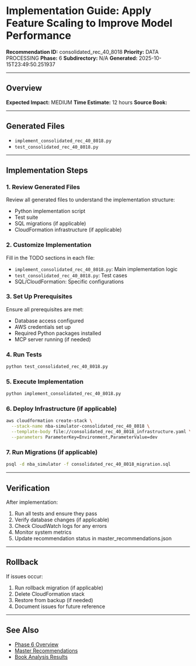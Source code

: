 # Implementation Guide: Apply Feature Scaling to Improve Model Performance

**Recommendation ID:** consolidated_rec_40_8018
**Priority:** DATA PROCESSING
**Phase:** 6
**Subdirectory:** N/A
**Generated:** 2025-10-15T23:49:50.251937

---

## Overview



**Expected Impact:** MEDIUM
**Time Estimate:** 12 hours
**Source Book:** 

---

## Generated Files

- `implement_consolidated_rec_40_8018.py`
- `test_consolidated_rec_40_8018.py`

---

## Implementation Steps

### 1. Review Generated Files

Review all generated files to understand the implementation structure:
- Python implementation script
- Test suite
- SQL migrations (if applicable)
- CloudFormation infrastructure (if applicable)

### 2. Customize Implementation

Fill in the TODO sections in each file:
- `implement_consolidated_rec_40_8018.py`: Main implementation logic
- `test_consolidated_rec_40_8018.py`: Test cases
- SQL/CloudFormation: Specific configurations

### 3. Set Up Prerequisites

Ensure all prerequisites are met:
- Database access configured
- AWS credentials set up
- Required Python packages installed
- MCP server running (if needed)

### 4. Run Tests

```bash
python test_consolidated_rec_40_8018.py
```

### 5. Execute Implementation

```bash
python implement_consolidated_rec_40_8018.py
```

### 6. Deploy Infrastructure (if applicable)

```bash
aws cloudformation create-stack \
  --stack-name nba-simulator-consolidated_rec_40_8018 \
  --template-body file://consolidated_rec_40_8018_infrastructure.yaml \
  --parameters ParameterKey=Environment,ParameterValue=dev
```

### 7. Run Migrations (if applicable)

```bash
psql -d nba_simulator -f consolidated_rec_40_8018_migration.sql
```

---

## Verification

After implementation:
1. Run all tests and ensure they pass
2. Verify database changes (if applicable)
3. Check CloudWatch logs for any errors
4. Monitor system metrics
5. Update recommendation status in master_recommendations.json

---

## Rollback

If issues occur:
1. Run rollback migration (if applicable)
2. Delete CloudFormation stack
3. Restore from backup (if needed)
4. Document issues for future reference

---

## See Also

- [Phase 6 Overview](/Users/ryanranft/nba-simulator-aws/docs/phases/phase_6/)
- [Master Recommendations](/Users/ryanranft/nba-mcp-synthesis/analysis_results/master_recommendations.json)
- [Book Analysis Results](/Users/ryanranft/nba-mcp-synthesis/analysis_results/)
